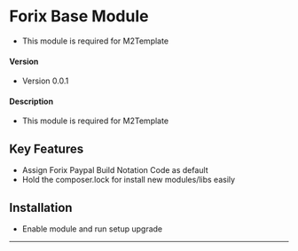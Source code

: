 # Forix Base Module
* This module is required for M2Template

#### Version
* Version 0.0.1

#### Description
* This module is required for M2Template

## Key Features
* Assign Forix Paypal Build Notation Code as default
* Hold the composer.lock for install new modules/libs easily

## Installation
* Enable module and run setup upgrade

---



